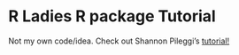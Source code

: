 
<!-- README.md is generated from README.Rmd. Please edit that file -->

# R Ladies R package Tutorial

Not my own code/idea. Check out Shannon Pileggi’s
[tutorial!](https://www.pipinghotdata.com/posts/2020-10-25-your-first-r-package-in-1-hour/)
